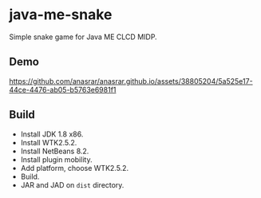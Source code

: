 # java-me-snake

Simple snake game for Java ME CLCD MIDP.

## Demo

https://github.com/anasrar/anasrar.github.io/assets/38805204/5a525e17-44ce-4476-ab05-b5763e6981f1

## Build

- Install JDK 1.8 x86.
- Install WTK2.5.2.
- Install NetBeans 8.2.
- Install plugin mobility.
- Add platform, choose WTK2.5.2.
- Build.
- JAR and JAD on `dist` directory.
